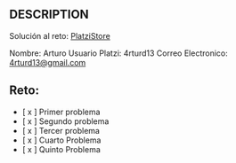 ## DESCRIPTION

Solución al reto: [PlatziStore](https://timely-palmier-3161a4.netlify.app/)

Nombre: Arturo
Usuario Platzi: 4rturd13
Correo Electronico: 4rturd13@gmail.com

## Reto:

- [ x ] Primer problema
- [ x ] Segundo problema
- [ x ] Tercer problema
- [ x ] Cuarto Problema
- [ x ] Quinto Problema

